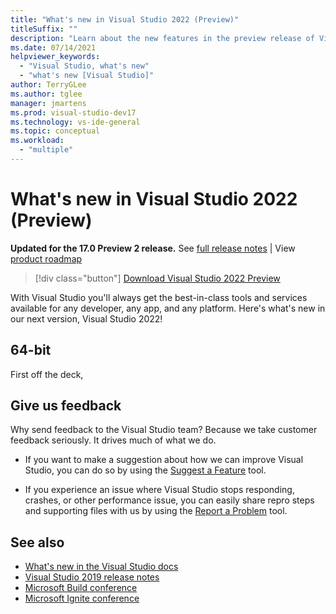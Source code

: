 ```yaml
---
title: "What's new in Visual Studio 2022 (Preview)"
titleSuffix: ""
description: "Learn about the new features in the preview release of Visual Studio 2022."
ms.date: 07/14/2021
helpviewer_keywords:
  - "Visual Studio, what's new"
  - "what's new [Visual Studio]"
author: TerryGLee
ms.author: tglee
manager: jmartens
ms.prod: visual-studio-dev17
ms.technology: vs-ide-general
ms.topic: conceptual
ms.workload:
  - "multiple"
---
```

# What's new in Visual Studio 2022 (Preview)

**Updated for the 17.0 Preview 2 release.** See [full release notes](/visualstudio/releases/2022/release-notes-preview/) | View [product roadmap](/visualstudio/productinfo/vs-roadmap/)

>[!div class="button"]
>[Download Visual Studio 2022 Preview](https://visualstudio.microsoft.com/vs/preview/vs2022/)

With Visual Studio you'll always get the best-in-class tools and services available for any developer, any app, and any platform. Here's what's new in our next version, Visual Studio 2022!

## 64-bit
First off the deck,




## Give us feedback

Why send feedback to the Visual Studio team? Because we take customer feedback seriously. It drives much of what we do.

* If you want to make a suggestion about how we can improve Visual Studio, you can do so by using the [Suggest a Feature](suggest-a-feature.md) tool.

* If you experience an issue where Visual Studio stops responding, crashes, or other performance issue, you can easily share repro steps and supporting files with us by using the [Report a Problem](how-to-report-a-problem-with-visual-studio.md) tool.

## See also

* [What's new in the Visual Studio docs](whats-new-visual-studio-docs.md)
* [Visual Studio 2019 release notes](/visualstudio/releases/2019/release-notes/)
* [Microsoft Build conference](https://www.microsoft.com/build)
* [Microsoft Ignite conference](https://www.microsoft.com/ignite)
